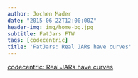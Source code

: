 ```yaml
---
author: Jochen Mader
date: "2015-06-22T12:00:00Z"
header-img: img/home-bg.jpg
subtitle: FatJars FTW
tags: [codecentric]
title: 'FatJars: Real JARs have curves'
---
```

[codecentric: Real JARs have curves](https://blog.codecentric.de/en/2015/06/real-jars-have-curves/)